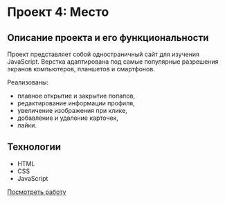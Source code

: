 # Проект 4: Место

## Описание проекта и его функциональности
Проект представляет собой одностраничный сайт для изучения JavaScript. Верстка адаптирована под самые популярные разрешения экранов компьютеров, планшетов и смартфонов.

Реализованы:

* плавное открытие и закрытие попапов,
* редактирование информации профиля,
* увеличение изображения при клике,
* добавление и удаление карточек,
* лайки.


## Технологии

*	HTML
*	CSS
*	JavaScript


[Посмотреть работу](https://ps-fedorova.github.io/mesto/index.html)

